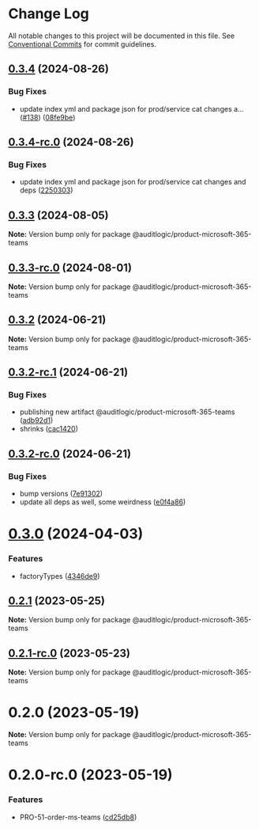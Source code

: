 # Change Log

All notable changes to this project will be documented in this file.
See [Conventional Commits](https://conventionalcommits.org) for commit guidelines.

## [0.3.4](https://github.com/auditlogic/product/compare/@auditlogic/product-microsoft-365-teams@0.3.3...@auditlogic/product-microsoft-365-teams@0.3.4) (2024-08-26)


### Bug Fixes

* update index yml and package json for prod/service cat changes a… ([#138](https://github.com/auditlogic/product/issues/138)) ([08fe9be](https://github.com/auditlogic/product/commit/08fe9beb1c8457462a19bc69caa02e6212d97e1a))





## [0.3.4-rc.0](https://github.com/auditlogic/product/compare/@auditlogic/product-microsoft-365-teams@0.3.3...@auditlogic/product-microsoft-365-teams@0.3.4-rc.0) (2024-08-26)


### Bug Fixes

* update index yml and package json for prod/service cat changes and deps ([2250303](https://github.com/auditlogic/product/commit/225030363a363608240135b7ebed386b28f01e4b))





## [0.3.3](https://github.com/auditlogic/product/compare/@auditlogic/product-microsoft-365-teams@0.3.2...@auditlogic/product-microsoft-365-teams@0.3.3) (2024-08-05)

**Note:** Version bump only for package @auditlogic/product-microsoft-365-teams





## [0.3.3-rc.0](https://github.com/auditlogic/product/compare/@auditlogic/product-microsoft-365-teams@0.3.2...@auditlogic/product-microsoft-365-teams@0.3.3-rc.0) (2024-08-01)

**Note:** Version bump only for package @auditlogic/product-microsoft-365-teams





## [0.3.2](https://github.com/auditlogic/product/compare/@auditlogic/product-microsoft-365-teams@0.3.2-rc.1...@auditlogic/product-microsoft-365-teams@0.3.2) (2024-06-21)

**Note:** Version bump only for package @auditlogic/product-microsoft-365-teams





## [0.3.2-rc.1](https://github.com/auditlogic/product/compare/@auditlogic/product-microsoft-365-teams@0.3.2-rc.0...@auditlogic/product-microsoft-365-teams@0.3.2-rc.1) (2024-06-21)


### Bug Fixes

* publishing new artifact @auditlogic/product-microsoft-365-teams ([adb92d1](https://github.com/auditlogic/product/commit/adb92d1d41c0d8f863e617e302d556b80e3d8abd))
* shrinks ([cac1420](https://github.com/auditlogic/product/commit/cac14200fefcd8183ab69fe89a47bd3f70f563e9))





## [0.3.2-rc.0](https://github.com/auditlogic/product/compare/@auditlogic/product-microsoft-365-teams@0.3.0...@auditlogic/product-microsoft-365-teams@0.3.2-rc.0) (2024-06-21)


### Bug Fixes

* bump versions ([7e91302](https://github.com/auditlogic/product/commit/7e913023b8b312150ed7762c32fbbe616be71de5))
* update all deps as well, some weirdness ([e0f4a86](https://github.com/auditlogic/product/commit/e0f4a864714e2d3de6bbf3da014d5312fe53be2f))





# [0.3.0](https://github.com/auditlogic/product/compare/@auditlogic/product-microsoft-365-teams@0.2.1...@auditlogic/product-microsoft-365-teams@0.3.0) (2024-04-03)


### Features

* factoryTypes ([4346de9](https://github.com/auditlogic/product/commit/4346de92693aee892fccf725338ffc7b80ab182b))





## [0.2.1](https://github.com/auditlogic/product/compare/@auditlogic/product-microsoft-365-teams@0.2.0...@auditlogic/product-microsoft-365-teams@0.2.1) (2023-05-25)

**Note:** Version bump only for package @auditlogic/product-microsoft-365-teams





## [0.2.1-rc.0](https://github.com/auditlogic/product/compare/@auditlogic/product-microsoft-365-teams@0.2.0...@auditlogic/product-microsoft-365-teams@0.2.1-rc.0) (2023-05-23)

**Note:** Version bump only for package @auditlogic/product-microsoft-365-teams





# 0.2.0 (2023-05-19)

**Note:** Version bump only for package @auditlogic/product-microsoft-365-teams





# 0.2.0-rc.0 (2023-05-19)


### Features

* PRO-51-order-ms-teams ([cd25db8](https://github.com/auditlogic/product/commit/cd25db8dede8b6cc4699f5f61038e770e874fe11))

